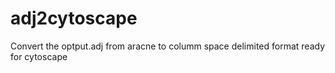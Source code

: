 adj2cytoscape
=============

Convert the optput.adj from aracne to columm space delimited format ready for cytoscape
